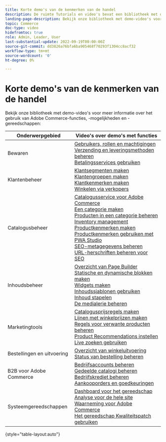 ```yaml
---
title: Korte demo's van de kenmerken van de handel
description: De ruimte Tutorials en video's bevat een bibliotheek met demo-video's die u helpen te leren hoe u de functies, mogelijkheden en gereedschappen van de Handel kunt gebruiken.
landing-page-description: Bekijk onze bibliotheek met demo-video's voor meer informatie over het gebruik van Adobe Commerce-functies, -mogelijkheden en -gereedschappen.
topic: Commerce
doc-type: video
hidefromtoc: true
role: Admin, Leader, User
last-substantial-update: 2022-09-19T00:00:00Z
source-git-commit: dd3826a76bfa6ba905468f70293f1304cc8acf32
workflow-type: tm+mt
source-wordcount: '0'
ht-degree: 0%

---
```


# Korte demo&#39;s van de kenmerken van de handel

Bekijk onze bibliotheek met demo-video&#39;s voor meer informatie over het gebruik van Adobe Commerce-functies, -mogelijkheden en -gereedschappen:

| Onderwerpgebied | Video&#39;s over demo&#39;s met functies |
| ------------ | ---------- |
| Bewaren | [Gebruikers, rollen en machtigingen](./merchant/users-roles-permissions.md) <br>[Verzending en leveringsmethoden beheren](./merchant/shipping-delivery.md) <br>[Betalingsservices gebruiken](./merchant/payment-services.md) |
| Klantenbeheer | [Klantsegmenten maken](./merchant/customer-segments.md) <br>[Klantengroepen maken](./merchant/customer-groups.md) <br>[Klantkenmerken maken](./merchant/customer-attributes.md) <br>[Winkelen via verkopers](./merchant/seller-assisted-shopping.md) |
| Catalogusbeheer | [Catalogusservice voor Adobe Commerce](./merchant/catalog-service.md) <br>[Een categorie maken](./merchant/category-create.md) <br>[Producten in een categorie beheren](./merchant/category-products.md) <br>[Inventory management](./merchant/inventory-management.md) <br>[Productkenmerken maken](./merchant/product-attributes-create.md) <br>[Productkenmerken gebruiken met PWA Studio](./merchant/product-attributes-pwa.md) <br>[SEO-metagegevens beheren](./merchant/seo-metadata.md) <br>[URL-herschriften beheren voor SEO](./merchant/seo-url-rewrites.md) |
| Inhoudsbeheer | [Overzicht van Page Builder](./merchant/page-builder-overview.md) <br>[Statische en dynamische blokken maken](./merchant/static-dynamic-blocks.md) <br>[Widgets maken](./merchant/widgets.md) <br>[Inhoudssjablonen gebruiken](./merchant/content-templates.md) <br>[Inhoud stapelen](./merchant/content-staging.md) <br>[De medialerie beheren](./merchant/media-gallery.md) |
| Marketingtools | [Catalogusprijsregels maken](./merchant/catalog-price-rules.md) <br>[Lijnen met winkelprijzen maken](./merchant/cart-price-rules.md) <br>[Regels voor verwante producten beheren](./merchant/related-product-rules.md) <br>[Product Recommendations instellen](./merchant/product-recommendations.md) <br>[Live zoeken gebruiken](./merchant/live-search.md) |
| Bestellingen en uitvoering | [Overzicht van winkeluitvoering](./merchant/store-fulfillment.md) <br>[Status van bestelling beheren](./merchant/order-status.md) |
| B2B voor Adobe Commerce | [Bedrijfsaccounts beheren](./merchant/b2b/company-accounts.md)  <br>[Gedeelde catalogi beheren](./merchant/b2b/shared-catalogs.md) <br>[Bedrijfskrediet beheren](./merchant/b2b/company-credit.md) <br>[Aankooporders en goedkeuringen](./merchant/b2b/purchase-orders.md) |
| Systeemgereedschappen | [Dashboard voor het gereedschap Analyse voor de hele site](./tools/site-wide-analysis-tool.md) <br>[Waarneming voor Adobe Commerce](./tools/observation-tool.md) <br>[Het gereedschap Kwaliteitspatch gebruiken](./tools/quality-patch-tool.md) |

{style=&quot;table-layout:auto&quot;}
